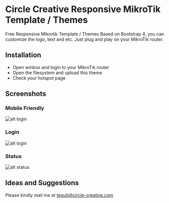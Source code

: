 # Circle Creative Responsive MikroTik Template / Themes
Free Responsive Mikrotik Template / Themes Based on Bootstrap 4, you can customize the logo, text and etc.
Just plug and play on your MikroTik router.

## Installation
* Open winbox and login to your MikroTik router
* Open the filesystem and upload this theme
* Check your hotspot page

## Screenshots

### Mobile Friendly
![alt login](https://github.com/teguhrianto/responsive-mikrotik-template-bootstrap4/raw/master/screenshot/circlecreative-mikrotik-template.png)

### Login
![alt login](https://github.com/teguhrianto/responsive-mikrotik-template-bootstrap4/raw/master/screenshot/desktop.png)

### Status
![alt status](https://github.com/teguhrianto/responsive-mikrotik-template-bootstrap4/raw/master/screenshot/status.png)

## Ideas and Suggestions
Please kindly mail me at [teguh@circle-creative.com](mailto:teguh@circle-creative.com])
